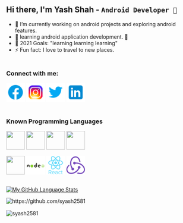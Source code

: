 
## Hi there, I'm Yash Shah - `Android Developer 👋`
- 🔭 I’m currently working on android projects and exploring android features.
- 🌱 learning android application development. 🤣
- 🥅 2021 Goals: "learning learning learning"
- ⚡ Fun fact: I love to travel to new places.

#
### Connect with me:


<!-- 
  1. to add image from direct link 
      ![altText](Link to Image)
  2. to add image with other link
      [![altText](Link to Image)](page or new website link you want to open when cliked)
  3. to add image tag to give size to it. use <img> tag 
      [<img src="relative path"/>](url you want to open when clicked)

-->
<!-- [![fbimage](https://user-images.githubusercontent.com/68641845/122267843-fdc9bc80-cef8-11eb-8703-16e13b7c0f7d.png)]( https://www.facebook.com/syash2581) -->
<!-- [<img src="https://i.pinimg.com/564x/f7/99/20/f79920f4cb34986684e29df42ec0cebe.jpg" height="50" width="50"/>](https://www.facebook.com/syash2581) -->
<!-- [<img src="https://i.pinimg.com/564x/63/cb/74/63cb74c62c563351d1fbac26edf3416c.jpg" height="50" width="50"/>](https://twitter.com/shahyash2582001) -->
<!-- [<img src="https://i.pinimg.com/564x/f7/99/20/f79920f4cb34986684e29df42ec0cebe.jpg" height="50" width="50"/>](https://www.facebook.com/syash2581) -->
<!-- [<img src="https://i.pinimg.com/564x/f7/99/20/f79920f4cb34986684e29df42ec0cebe.jpg" height="50" width="50"/>](https://www.facebook.com/syash2581) -->



[<img src="fbimage.png" height="50" width="50"/>](https://www.facebook.com/syash2581)
[<img src="instagram.png" height="50" width="50"/>](https://www.instagram.com/yashshah2581)
[<img src="twitter.png" height="50" width="50"/>](https://twitter.com/shahyash2582001)
[<img src="linkdin.png" height="50" width="50"/>](https://www.linkedin.com/in/yash-shah-2bb205160/)

#
### Known Programming Languages

[<img src="https://upload.wikimedia.org/wikipedia/commons/thumb/1/18/C_Programming_Language.svg/330px-C_Programming_Language.svg.png" height="50" width="50"/>](https://www.javatpoint.com/c-programming-language-tutorial)
[<img src="https://upload.wikimedia.org/wikipedia/commons/thumb/1/18/ISO_C%2B%2B_Logo.svg/180px-ISO_C%2B%2B_Logo.svg.png"  height="50" width="50" />](https://www.javatpoint.com/cpp-tutorial)
[<img src="https://upload.wikimedia.org/wikipedia/en/thumb/3/30/Java_programming_language_logo.svg/351px-Java_programming_language_logo.svg.png"  height="50" width="50" />](https://www.javatpoint.com/java-tutorial)
[<img src="https://upload.wikimedia.org/wikipedia/commons/thumb/2/27/PHP-logo.svg/1067px-PHP-logo.svg.png"  height="50" width="50" />](https://www.javatpoint.com/php-tutorial/)

[<img src="https://upload.wikimedia.org/wikipedia/commons/thumb/9/99/Unofficial_JavaScript_logo_2.svg/220px-Unofficial_JavaScript_logo_2.svg.png"  height="50" width="50" />](https://www.javatpoint.com/javascript-tutorial/)
[<img src="https://raw.githubusercontent.com/devicons/devicon/master/icons/nodejs/nodejs-original-wordmark.svg"  height="50" width="50" />](https://nodejs.org)
[<img src="https://raw.githubusercontent.com/devicons/devicon/master/icons/react/react-original-wordmark.svg"  height="50" width="50" />](https://reactjs.org/)
[<img src="https://raw.githubusercontent.com/devicons/devicon/master/icons/redux/redux-original.svg"  height="50" width="50" />](https://redux.js.org)

##


<!-- 
<h3 align="left">Languages and Tools:</h3>
<p align="left"> <a href="https://angular.io" target="_blank"> <img src="https://raw.githubusercontent.com/devicons/devicon/master/icons/angularjs/angularjs-original-wordmark.svg" alt="angularjs" width="40" height="40"/> </a> <a href="https://getbootstrap.com" target="_blank"> <img src="https://raw.githubusercontent.com/devicons/devicon/master/icons/bootstrap/bootstrap-plain-wordmark.svg" alt="bootstrap" width="40" height="40"/> </a> <a href="https://www.cprogramming.com/" target="_blank"> <img src="https://raw.githubusercontent.com/devicons/devicon/master/icons/c/c-original.svg" alt="c" width="40" height="40"/> </a> <a href="https://www.w3schools.com/cpp/" target="_blank"> <img src="https://raw.githubusercontent.com/devicons/devicon/master/icons/cplusplus/cplusplus-original.svg" alt="cplusplus" width="40" height="40"/> </a> <a href="https://www.w3schools.com/css/" target="_blank"> <img src="https://raw.githubusercontent.com/devicons/devicon/master/icons/css3/css3-original-wordmark.svg" alt="css3" width="40" height="40"/> </a> <a href="https://expressjs.com" target="_blank"> <img src="https://raw.githubusercontent.com/devicons/devicon/master/icons/express/express-original-wordmark.svg" alt="express" width="40" height="40"/> </a> <a href="https://git-scm.com/" target="_blank"> <img src="https://www.vectorlogo.zone/logos/git-scm/git-scm-icon.svg" alt="git" width="40" height="40"/> </a> <a href="https://www.w3.org/html/" target="_blank"> <img src="https://raw.githubusercontent.com/devicons/devicon/master/icons/html5/html5-original-wordmark.svg" alt="html5" width="40" height="40"/> </a> <a href="https://developer.mozilla.org/en-US/docs/Web/JavaScript" target="_blank"> <img src="https://raw.githubusercontent.com/devicons/devicon/master/icons/javascript/javascript-original.svg" alt="javascript" width="40" height="40"/> </a> <a href="https://www.mongodb.com/" target="_blank"> <img src="https://raw.githubusercontent.com/devicons/devicon/master/icons/mongodb/mongodb-original-wordmark.svg" alt="mongodb" width="40" height="40"/> </a> <a href="https://nodejs.org" target="_blank"> <img src="https://raw.githubusercontent.com/devicons/devicon/master/icons/nodejs/nodejs-original-wordmark.svg" alt="nodejs" width="40" height="40"/> </a> <a href="https://reactjs.org/" target="_blank"> <img src="https://raw.githubusercontent.com/devicons/devicon/master/icons/react/react-original-wordmark.svg" alt="react" width="40" height="40"/> </a> <a href="https://redux.js.org" target="_blank"> <img src="https://raw.githubusercontent.com/devicons/devicon/master/icons/redux/redux-original.svg" alt="redux" width="40" height="40"/> </a> <a href="https://www.typescriptlang.org/" target="_blank"> <img src="https://raw.githubusercontent.com/devicons/devicon/master/icons/typescript/typescript-original.svg" alt="typescript" width="40" height="40"/> </a> </p> 
-->


[![My GitHub Language Stats](https://github-readme-stats.vercel.app/api/top-langs/?username=syash2581&langs_count=7&theme=tokyonight)]()

<img src="https://github-readme-stats.vercel.app/api?username=syash2581&&show_icons=true&theme=radical&line_height=27&v=5" alt="https://github.com/syash2581" />

<p><img align="center" src="https://github-readme-streak-stats.herokuapp.com/?user=syash2581&&show_icons=true&theme=radical&line_height=27&v=5" alt="syash2581" /></p>

<!-- ```java

public static void main(String args[])
{
  System.out.println("Hello World");
}

``` -->


<!-- 
- 📫 How to reach me **syash2581@gmail.com**

<!-- <h3 align="left">Connect with me:</h3>
<p align="left">
<a href="https://twitter.com/cvam_01" target="blank"><img src="https://img.icons8.com/android/40/000000/twitter.png"/></a>
<a href="https://linkedin.com/in/shivam chandvaniya" target="blank"><img src="https://img.icons8.com/android/40/000000/linkedin.png"/></a>
<a href="https://instagram.com/shivam_chandvaniya" target="blank"><img src="https://img.icons8.com/metro/40/000000/instagram-new.png"/></a>
<a href="https://discord.gg/HUNTER#6364" target="blank"><img src="https://img.icons8.com/doodle/40/000000/discord-logo.png"/></a>
</p> 





-->
